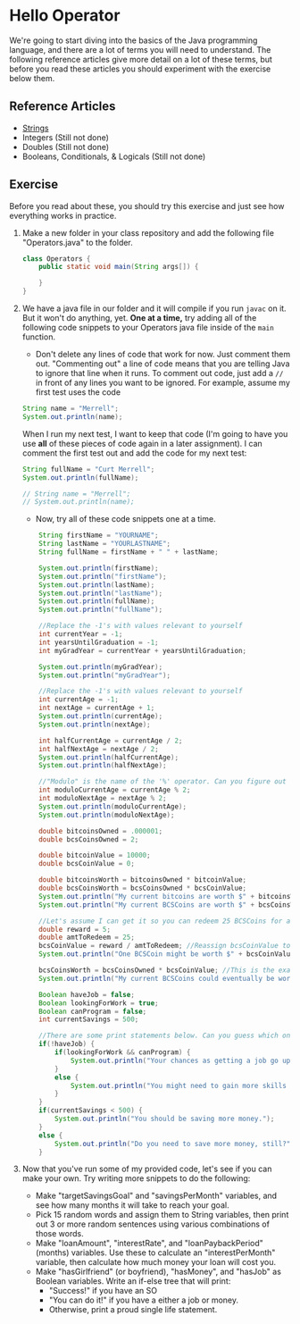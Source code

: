 # Hello Operator
We're going to start diving into the basics of the Java programming language, and there are a lot of terms you will need to understand. The following reference articles give more detail on a lot of these terms, but before you read these articles you should experiment with the exercise below them.

## Reference Articles

* [Strings](./Strings)
* Integers (Still not done)
* Doubles (Still not done)
* Booleans, Conditionals, & Logicals (Still not done)

## Exercise
Before you read about these, you should try this exercise and just see how everything works in practice.

1. Make a new folder in your class repository and add the following file "Operators.java" to the folder.
    ```java
    class Operators {
        public static void main(String args[]) {

        }
    }
    ```

2. We have a java file in our folder and it will compile if you run ```javac``` on it. But it won't do anything, yet. **One at a time,** try adding all of the following code snippets to your Operators java file inside of the ```main``` function.
    * Don't delete any lines of code that work for now. Just comment them out. "Commenting out" a line of code means that you are telling Java to ignore that line when it runs. To comment out code, just add a ```//``` in front of any lines you want to be ignored. For example, assume my first test uses the code
    ```java
    String name = "Merrell";
    System.out.println(name);
    ```
    When I run my next test, I want to keep that code (I'm going to have you use **all** of these pieces of code again in a later assignment). I can comment the first test out and add the code for my next test:
    ```java
    String fullName = "Curt Merrell";
    System.out.println(fullName);

    // String name = "Merrell";
    // System.out.println(name);    
    ```
    * Now, try all of these code snippets one at a time.

    ```java
        String firstName = "YOURNAME";
        String lastName = "YOURLASTNAME";
        String fullName = firstName + " " + lastName;

        System.out.println(firstName);
        System.out.println("firstName");
        System.out.println(lastName);
        System.out.println("lastName");
        System.out.println(fullName);
        System.out.println("fullName");
    ```


    ```java
        //Replace the -1's with values relevant to yourself
        int currentYear = -1;
        int yearsUntilGraduation = -1;
        int myGradYear = currentYear + yearsUntilGraduation;

        System.out.println(myGradYear);
        System.out.println("myGradYear");
    ```

    ```java
        //Replace the -1's with values relevant to yourself
        int currentAge = -1;
        int nextAge = currentAge + 1;
        System.out.println(currentAge);
        System.out.println(nextAge);

        int halfCurrentAge = currentAge / 2;
        int halfNextAge = nextAge / 2;
        System.out.println(halfCurrentAge);
        System.out.println(halfNextAge);

        //"Modulo" is the name of the '%' operator. Can you figure out what the modulo operator is doing?
        int moduloCurrentAge = currentAge % 2;
        int moduloNextAge = nextAge % 2;
        System.out.println(moduloCurrentAge);
        System.out.println(moduloNextAge);
    ```

    ```java
        double bitcoinsOwned = .000001;
        double bcsCoinsOwned = 2;

        double bitcoinValue = 10000;
        double bcsCoinValue = 0;

        double bitcoinsWorth = bitcoinsOwned * bitcoinValue;
        double bcsCoinsWorth = bcsCoinsOwned * bcsCoinValue;
        System.out.println("My current bitcoins are worth $" + bitcoinsWorth);
        System.out.println("My current BCSCoins are worth $" + bcsCoinsWorth);

        //Let's assume I can get it so you can redeem 25 BCSCoins for a $5 giftcard.
        double reward = 5;
        double amtToRedeem = 25;
        bcsCoinValue = reward / amtToRedeem; //Reassign bcsCoinValue to the potential
        System.out.println("One BCSCoin might be worth $" + bcsCoinValue + " later. If so...");

        bcsCoinsWorth = bcsCoinsOwned * bcsCoinValue; //This is the exact same calculation we used earlier, but we updated bcsCoinValue, so let's calculate it again.
        System.out.println("My current BCSCoins could eventually be worth $" + bcsCoinsWorth);    
    ```

    ```java
        Boolean haveJob = false;
        Boolean lookingForWork = true;
        Boolean canProgram = false;
        int currentSavings = 500;

        //There are some print statements below. Can you guess which ones will print?
        if(!haveJob) {
            if(lookingForWork && canProgram) {
                System.out.println("Your chances as getting a job go up!");
            }
            else {
                System.out.println("You might need to gain more skills before you can get a job.");
            }
        }
        if(currentSavings < 500) {
            System.out.println("You should be saving more money.");
        }
        else {
            System.out.println("Do you need to save more money, still?");
        }
    ```

3. Now that you've run some of my provided code, let's see if you can make your own. Try writing more snippets to do the following:
    * Make "targetSavingsGoal" and "savingsPerMonth" variables, and see how many months it will take to reach your goal.
    * Pick 15 random words and assign them to String variables, then print out 3 or more random sentences using various combinations of those words.
    * Make "loanAmount", "interestRate", and "loanPaybackPeriod"(months) variables. Use these to calculate an "interestPerMonth" variable, then calculate how much money your loan will cost you.
    * Make "hasGirlfriend" (or boyfriend), "hasMoney", and "hasJob" as Boolean variables. Write an if-else tree that will print:
        * "Success!" if you have an SO
        * "You can do it!" if you have a either a job or money.
        * Otherwise, print a proud single life statement.
